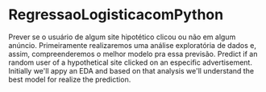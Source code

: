 # RegressaoLogisticacomPython
Prever se o usuário de algum site hipotético clicou ou não em algum anúncio. Primeiramente realizaremos uma análise exploratória de dados e, assim, compreenderemos o melhor modelo pra essa previsão. Predict if an random user of a hypothetical site clicked on an especific advertisement. Initially we'll appy an EDA and based on that analysis we'll understand the best model for realize the prediction.
